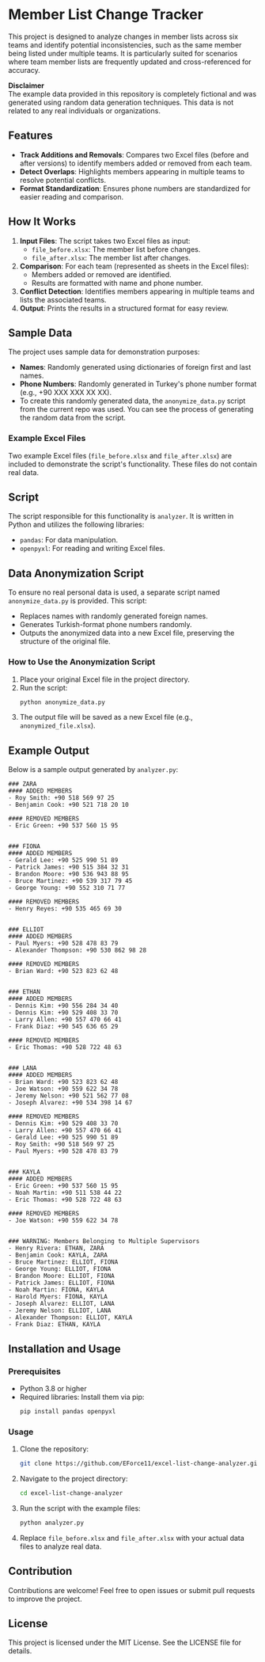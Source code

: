 # Member List Change Tracker

This project is designed to analyze changes in member lists across six teams and identify potential inconsistencies, such as the same member being listed under multiple teams. It is particularly suited for scenarios where team member lists are frequently updated and cross-referenced for accuracy.

**Disclaimer**  
The example data provided in this repository is completely fictional and was generated using random data generation techniques. This data is not related to any real individuals or organizations.

## Features
- **Track Additions and Removals**: Compares two Excel files (before and after versions) to identify members added or removed from each team.
- **Detect Overlaps**: Highlights members appearing in multiple teams to resolve potential conflicts.
- **Format Standardization**: Ensures phone numbers are standardized for easier reading and comparison.

## How It Works
1. **Input Files**: The script takes two Excel files as input:
   - `file_before.xlsx`: The member list before changes.
   - `file_after.xlsx`: The member list after changes.
2. **Comparison**: For each team (represented as sheets in the Excel files):
   - Members added or removed are identified.
   - Results are formatted with name and phone number.
3. **Conflict Detection**: Identifies members appearing in multiple teams and lists the associated teams.
4. **Output**: Prints the results in a structured format for easy review.

## Sample Data
The project uses sample data for demonstration purposes:
- **Names**: Randomly generated using dictionaries of foreign first and last names.
- **Phone Numbers**: Randomly generated in Turkey's phone number format (e.g., +90 XXX XXX XX XX).
- To create this randomly generated data, the `anonymize_data.py` script from the current repo was used. You can see the process of generating the random data from the script.

### Example Excel Files
Two example Excel files (`file_before.xlsx` and `file_after.xlsx`) are included to demonstrate the script's functionality. These files do not contain real data.

## Script
The script responsible for this functionality is `analyzer`. It is written in Python and utilizes the following libraries:
- `pandas`: For data manipulation.
- `openpyxl`: For reading and writing Excel files.

## Data Anonymization Script
To ensure no real personal data is used, a separate script named `anonymize_data.py` is provided. This script:
- Replaces names with randomly generated foreign names.
- Generates Turkish-format phone numbers randomly.
- Outputs the anonymized data into a new Excel file, preserving the structure of the original file.

### How to Use the Anonymization Script
1. Place your original Excel file in the project directory.
2. Run the script:
   ```bash
   python anonymize_data.py
   ```
3. The output file will be saved as a new Excel file (e.g., `anonymized_file.xlsx`).

## Example Output
Below is a sample output generated by `analyzer.py`:

```
### ZARA
#### ADDED MEMBERS
- Roy Smith: +90 518 569 97 25
- Benjamin Cook: +90 521 718 20 10

#### REMOVED MEMBERS
- Eric Green: +90 537 560 15 95


### FIONA
#### ADDED MEMBERS
- Gerald Lee: +90 525 990 51 89
- Patrick James: +90 515 384 32 31
- Brandon Moore: +90 536 943 88 95
- Bruce Martinez: +90 539 317 79 45
- George Young: +90 552 310 71 77

#### REMOVED MEMBERS
- Henry Reyes: +90 535 465 69 30


### ELLIOT
#### ADDED MEMBERS
- Paul Myers: +90 528 478 83 79
- Alexander Thompson: +90 530 862 98 28

#### REMOVED MEMBERS
- Brian Ward: +90 523 823 62 48


### ETHAN
#### ADDED MEMBERS
- Dennis Kim: +90 556 284 34 40
- Dennis Kim: +90 529 408 33 70
- Larry Allen: +90 557 470 66 41
- Frank Diaz: +90 545 636 65 29

#### REMOVED MEMBERS
- Eric Thomas: +90 528 722 48 63


### LANA
#### ADDED MEMBERS
- Brian Ward: +90 523 823 62 48
- Joe Watson: +90 559 622 34 78
- Jeremy Nelson: +90 521 562 77 08
- Joseph Alvarez: +90 534 398 14 67

#### REMOVED MEMBERS
- Dennis Kim: +90 529 408 33 70
- Larry Allen: +90 557 470 66 41
- Gerald Lee: +90 525 990 51 89
- Roy Smith: +90 518 569 97 25
- Paul Myers: +90 528 478 83 79


### KAYLA
#### ADDED MEMBERS
- Eric Green: +90 537 560 15 95
- Noah Martin: +90 511 538 44 22
- Eric Thomas: +90 528 722 48 63

#### REMOVED MEMBERS
- Joe Watson: +90 559 622 34 78


### WARNING: Members Belonging to Multiple Supervisors
- Henry Rivera: ETHAN, ZARA
- Benjamin Cook: KAYLA, ZARA
- Bruce Martinez: ELLIOT, FIONA
- George Young: ELLIOT, FIONA
- Brandon Moore: ELLIOT, FIONA
- Patrick James: ELLIOT, FIONA
- Noah Martin: FIONA, KAYLA
- Harold Myers: FIONA, KAYLA
- Joseph Alvarez: ELLIOT, LANA
- Jeremy Nelson: ELLIOT, LANA
- Alexander Thompson: ELLIOT, KAYLA
- Frank Diaz: ETHAN, KAYLA
```

## Installation and Usage
### Prerequisites
- Python 3.8 or higher
- Required libraries: Install them via pip:
  ```bash
  pip install pandas openpyxl
  ```

### Usage
1. Clone the repository:
   ```bash
   git clone https://github.com/EForce11/excel-list-change-analyzer.git
   ```
2. Navigate to the project directory:
   ```bash
   cd excel-list-change-analyzer
   ```
3. Run the script with the example files:
   ```bash
   python analyzer.py
   ```
4. Replace `file_before.xlsx` and `file_after.xlsx` with your actual data files to analyze real data.

## Contribution
Contributions are welcome! Feel free to open issues or submit pull requests to improve the project.

## License
This project is licensed under the MIT License. See the LICENSE file for details.
